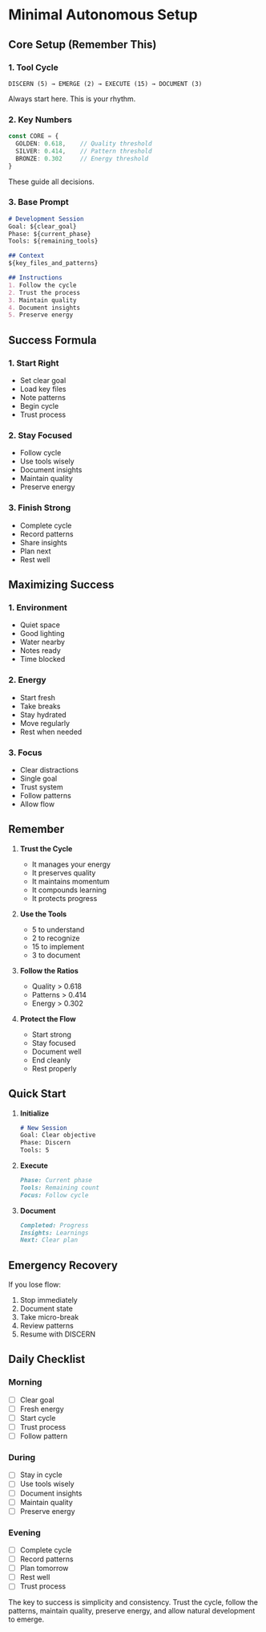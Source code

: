 # Minimal Autonomous Setup

## Core Setup (Remember This)

### 1. Tool Cycle
```
DISCERN (5) → EMERGE (2) → EXECUTE (15) → DOCUMENT (3)
```
Always start here. This is your rhythm.

### 2. Key Numbers
```typescript
const CORE = {
  GOLDEN: 0.618,    // Quality threshold
  SILVER: 0.414,    // Pattern threshold
  BRONZE: 0.302     // Energy threshold
}
```
These guide all decisions.

### 3. Base Prompt
```markdown
# Development Session
Goal: ${clear_goal}
Phase: ${current_phase}
Tools: ${remaining_tools}

## Context
${key_files_and_patterns}

## Instructions
1. Follow the cycle
2. Trust the process
3. Maintain quality
4. Document insights
5. Preserve energy
```

## Success Formula

### 1. Start Right
- Set clear goal
- Load key files
- Note patterns
- Begin cycle
- Trust process

### 2. Stay Focused
- Follow cycle
- Use tools wisely
- Document insights
- Maintain quality
- Preserve energy

### 3. Finish Strong
- Complete cycle
- Record patterns
- Share insights
- Plan next
- Rest well

## Maximizing Success

### 1. Environment
- Quiet space
- Good lighting
- Water nearby
- Notes ready
- Time blocked

### 2. Energy
- Start fresh
- Take breaks
- Stay hydrated
- Move regularly
- Rest when needed

### 3. Focus
- Clear distractions
- Single goal
- Trust system
- Follow patterns
- Allow flow

## Remember

1. **Trust the Cycle**
   - It manages your energy
   - It preserves quality
   - It maintains momentum
   - It compounds learning
   - It protects progress

2. **Use the Tools**
   - 5 to understand
   - 2 to recognize
   - 15 to implement
   - 3 to document

3. **Follow the Ratios**
   - Quality > 0.618
   - Patterns > 0.414
   - Energy > 0.302

4. **Protect the Flow**
   - Start strong
   - Stay focused
   - Document well
   - End cleanly
   - Rest properly

## Quick Start

1. **Initialize**
   ```markdown
   # New Session
   Goal: Clear objective
   Phase: Discern
   Tools: 5
   ```

2. **Execute**
   ```markdown
   Phase: Current phase
   Tools: Remaining count
   Focus: Follow cycle
   ```

3. **Document**
   ```markdown
   Completed: Progress
   Insights: Learnings
   Next: Clear plan
   ```

## Emergency Recovery

If you lose flow:
1. Stop immediately
2. Document state
3. Take micro-break
4. Review patterns
5. Resume with DISCERN

## Daily Checklist

### Morning
- [ ] Clear goal
- [ ] Fresh energy
- [ ] Start cycle
- [ ] Trust process
- [ ] Follow pattern

### During
- [ ] Stay in cycle
- [ ] Use tools wisely
- [ ] Document insights
- [ ] Maintain quality
- [ ] Preserve energy

### Evening
- [ ] Complete cycle
- [ ] Record patterns
- [ ] Plan tomorrow
- [ ] Rest well
- [ ] Trust process

The key to success is simplicity and consistency. Trust the cycle, follow the patterns, maintain quality, preserve energy, and allow natural development to emerge. 